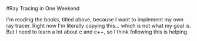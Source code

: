 #Ray Tracing in One Weekend

I'm reading the books, titled above, because I want to implement my own ray tracer.
Right now I'm literally copying this... which is not what my goal is.
But I need to learn a lot about c and c++, so I think following this is helping.
